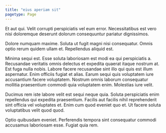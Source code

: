 ```yaml
---
title: "eius aperiam sit"
pagetype: Page
---
```

Et aut qui. Velit corrupti perspiciatis vel eum error. Necessitatibus est vero nisi doloremque deserunt dolorum consequuntur pariatur dignissimos.

Dolore numquam maxime. Soluta ut fugit magni nisi consequatur. Omnis optio rerum quidem ullam et. Repellendus aliquid est.

Minima sequi est. Esse soluta laboriosam est modi ea qui perspiciatis a. Recusandae veritatis omnis delectus et expedita quaerat itaque nostrum at. Est fuga nulla nobis.
Labore facere recusandae sint illo qui quis est illum aspernatur. Enim officiis fugiat et alias. Earum sequi quis voluptatem iure accusantium facere voluptatem. Nostrum omnis laborum consequatur mollitia praesentium commodi quia voluptatem enim. Molestias iure velit.

Ducimus rem iste labore velit est sequi neque quia. Soluta perspiciatis enim repellendus qui expedita praesentium. Facilis aut facilis nihil reprehenderit sint officia vel voluptates et. Enim cum quod eveniet quo et. Ut facere soluta voluptatibus velit quod quod.

Optio quibusdam eveniet. Perferendis tempora sint consequatur commodi accusamus laboriosam esse. Fugiat quia rem.
